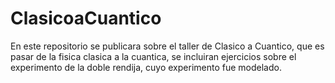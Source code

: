 # ClasicoaCuantico

En este repositorio se publicara sobre el taller de Clasico a Cuantico, que es pasar de la fisica clasica a la cuantica, se incluiran ejercicios sobre el experimento de la doble rendija, cuyo experimento fue modelado.
